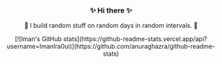 ### <p align="center"> ✨  Hi there  ✨ </p>
<p align="center"> 🥑 I build random stuff on random days in random intervals. 🥑 </p>

<p align="center"> [![Iman's GitHub stats](https://github-readme-stats.vercel.app/api?username=ImanIra0ui)](https://github.com/anuraghazra/github-readme-stats) </p>

<!--
**ImanIra0ui/ImanIra0ui** is a ✨ _special_ ✨ 
-->
